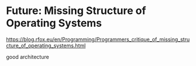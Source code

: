 # Future: Missing Structure of Operating Systems

https://blog.rfox.eu/en/Programming/Programmers_critique_of_missing_structure_of_operating_systems.html

good architecture
